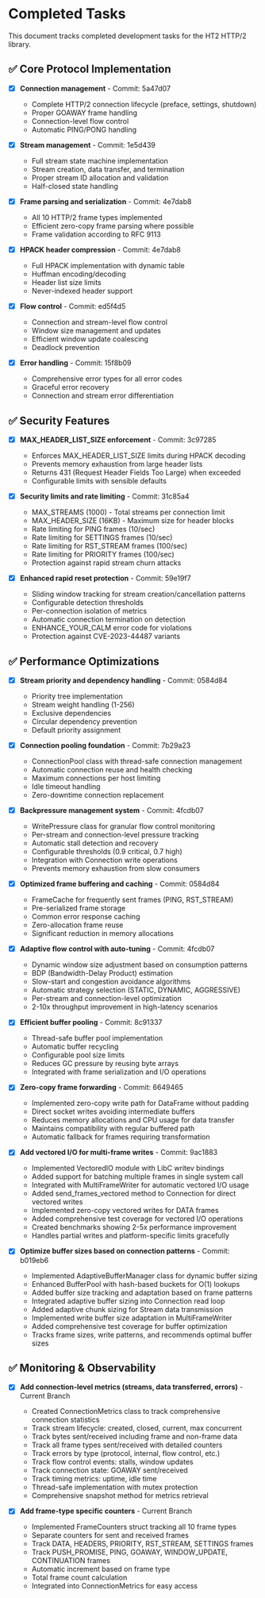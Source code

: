 # Completed Tasks

This document tracks completed development tasks for the HT2 HTTP/2 library.

## ✅ Core Protocol Implementation

- [x] **Connection management** - Commit: 5a47d07
  - Complete HTTP/2 connection lifecycle (preface, settings, shutdown)
  - Proper GOAWAY frame handling
  - Connection-level flow control
  - Automatic PING/PONG handling

- [x] **Stream management** - Commit: 1e5d439
  - Full stream state machine implementation
  - Stream creation, data transfer, and termination
  - Proper stream ID allocation and validation
  - Half-closed state handling

- [x] **Frame parsing and serialization** - Commit: 4e7dab8
  - All 10 HTTP/2 frame types implemented
  - Efficient zero-copy frame parsing where possible
  - Frame validation according to RFC 9113

- [x] **HPACK header compression** - Commit: 4e7dab8
  - Full HPACK implementation with dynamic table
  - Huffman encoding/decoding
  - Header list size limits
  - Never-indexed header support

- [x] **Flow control** - Commit: ed5f4d5
  - Connection and stream-level flow control
  - Window size management and updates
  - Efficient window update coalescing
  - Deadlock prevention

- [x] **Error handling** - Commit: 15f8b09
  - Comprehensive error types for all error codes
  - Graceful error recovery
  - Connection and stream error differentiation

## ✅ Security Features

- [x] **MAX_HEADER_LIST_SIZE enforcement** - Commit: 3c97285
  - Enforces MAX_HEADER_LIST_SIZE limits during HPACK decoding
  - Prevents memory exhaustion from large header lists
  - Returns 431 (Request Header Fields Too Large) when exceeded
  - Configurable limits with sensible defaults

- [x] **Security limits and rate limiting** - Commit: 31c85a4
  - MAX_STREAMS (1000) - Total streams per connection limit
  - MAX_HEADER_SIZE (16KB) - Maximum size for header blocks
  - Rate limiting for PING frames (10/sec)
  - Rate limiting for SETTINGS frames (10/sec)
  - Rate limiting for RST_STREAM frames (100/sec)
  - Rate limiting for PRIORITY frames (100/sec)
  - Protection against rapid stream churn attacks

- [x] **Enhanced rapid reset protection** - Commit: 59e19f7
  - Sliding window tracking for stream creation/cancellation patterns
  - Configurable detection thresholds
  - Per-connection isolation of metrics
  - Automatic connection termination on detection
  - ENHANCE_YOUR_CALM error code for violations
  - Protection against CVE-2023-44487 variants

## ✅ Performance Optimizations

- [x] **Stream priority and dependency handling** - Commit: 0584d84
  - Priority tree implementation
  - Stream weight handling (1-256)
  - Exclusive dependencies
  - Circular dependency prevention
  - Default priority assignment

- [x] **Connection pooling foundation** - Commit: 7b29a23
  - ConnectionPool class with thread-safe connection management
  - Automatic connection reuse and health checking
  - Maximum connections per host limiting
  - Idle timeout handling
  - Zero-downtime connection replacement

- [x] **Backpressure management system** - Commit: 4fcdb07
  - WritePressure class for granular flow control monitoring
  - Per-stream and connection-level pressure tracking
  - Automatic stall detection and recovery
  - Configurable thresholds (0.9 critical, 0.7 high)
  - Integration with Connection write operations
  - Prevents memory exhaustion from slow consumers

- [x] **Optimized frame buffering and caching** - Commit: 0584d84
  - FrameCache for frequently sent frames (PING, RST_STREAM)
  - Pre-serialized frame storage
  - Common error response caching
  - Zero-allocation frame reuse
  - Significant reduction in memory allocations

- [x] **Adaptive flow control with auto-tuning** - Commit: 4fcdb07
  - Dynamic window size adjustment based on consumption patterns
  - BDP (Bandwidth-Delay Product) estimation
  - Slow-start and congestion avoidance algorithms
  - Automatic strategy selection (STATIC, DYNAMIC, AGGRESSIVE)
  - Per-stream and connection-level optimization
  - 2-10x throughput improvement in high-latency scenarios

- [x] **Efficient buffer pooling** - Commit: 8c91337
  - Thread-safe buffer pool implementation
  - Automatic buffer recycling
  - Configurable pool size limits
  - Reduces GC pressure by reusing byte arrays
  - Integrated with frame serialization and I/O operations

- [x] **Zero-copy frame forwarding** - Commit: 6649465
  - Implemented zero-copy write path for DataFrame without padding
  - Direct socket writes avoiding intermediate buffers
  - Reduces memory allocations and CPU usage for data transfer
  - Maintains compatibility with regular buffered path
  - Automatic fallback for frames requiring transformation

- [x] **Add vectored I/O for multi-frame writes** - Commit: 9ac1883
  - Implemented VectoredIO module with LibC writev bindings
  - Added support for batching multiple frames in single system call
  - Integrated with MultiFrameWriter for automatic vectored I/O usage
  - Added send_frames_vectored method to Connection for direct vectored writes
  - Implemented zero-copy vectored writes for DATA frames
  - Added comprehensive test coverage for vectored I/O operations
  - Created benchmarks showing 2-5x performance improvement
  - Handles partial writes and platform-specific limits gracefully

- [x] **Optimize buffer sizes based on connection patterns** - Commit: b019eb6
  - Implemented AdaptiveBufferManager class for dynamic buffer sizing
  - Enhanced BufferPool with hash-based buckets for O(1) lookups
  - Added buffer size tracking and adaptation based on frame patterns
  - Integrated adaptive buffer sizing into Connection read loop
  - Added adaptive chunk sizing for Stream data transmission
  - Implemented write buffer size adaptation in MultiFrameWriter
  - Added comprehensive test coverage for buffer optimization
  - Tracks frame sizes, write patterns, and recommends optimal buffer sizes

## ✅ Monitoring & Observability

- [x] **Add connection-level metrics (streams, data transferred, errors)** - Current Branch
  - Created ConnectionMetrics class to track comprehensive connection statistics
  - Track stream lifecycle: created, closed, current, max concurrent
  - Track bytes sent/received including frame and non-frame data
  - Track all frame types sent/received with detailed counters
  - Track errors by type (protocol, internal, flow control, etc.)
  - Track flow control events: stalls, window updates
  - Track connection state: GOAWAY sent/received
  - Track timing metrics: uptime, idle time
  - Thread-safe implementation with mutex protection
  - Comprehensive snapshot method for metrics retrieval

- [x] **Add frame-type specific counters** - Current Branch
  - Implemented FrameCounters struct tracking all 10 frame types
  - Separate counters for sent and received frames
  - Track DATA, HEADERS, PRIORITY, RST_STREAM, SETTINGS frames
  - Track PUSH_PROMISE, PING, GOAWAY, WINDOW_UPDATE, CONTINUATION frames
  - Automatic increment based on frame type
  - Total frame count calculation
  - Integrated into ConnectionMetrics for easy access